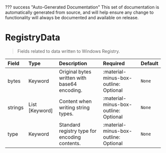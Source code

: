 ??? success "Auto-Generated Documentation"
    This set of documentation is automatically generated from source, and will help ensure any change to functionality will always be documented and available on release.

# RegistryData

> Fields related to data written to Windows Registry.

| Field | Type | Description | Required | Default |
| :--- | :--- | :--- | :--- | :--- |
| bytes | Keyword | Original bytes written with base64 encoding. | :material-minus-box-outline: Optional | `None` |
| strings | List [Keyword] | Content when writing string types. | :material-minus-box-outline: Optional | `None` |
| type | Keyword | Standard registry type for encoding contents. | :material-minus-box-outline: Optional | `None` |
